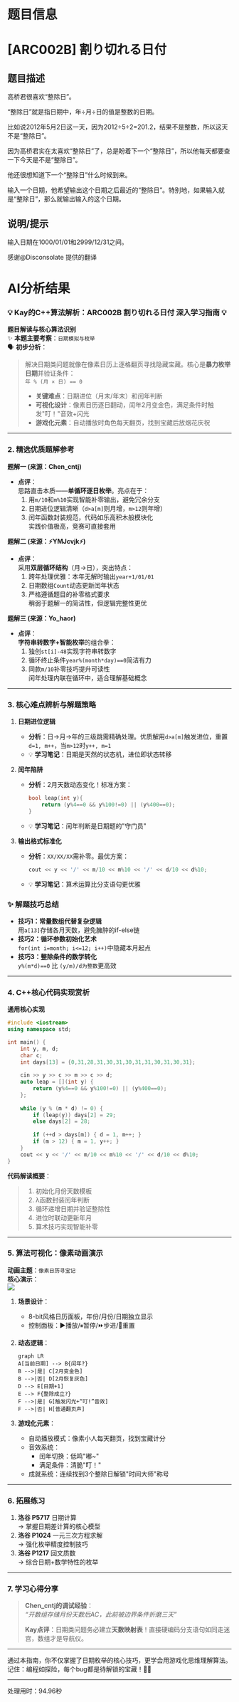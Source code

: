 # 题目信息

# [ARC002B] 割り切れる日付

## 题目描述

高桥君很喜欢“整除日”。

“整除日”就是指日期中，年÷月÷日的值是整数的日期。

比如说2012年5月2日这一天，因为2012÷5÷2=201.2，结果不是整数，所以这天不是“整除日”。

因为高桥君实在太喜欢“整除日”了，总是盼着下一个“整除日”，所以他每天都要查一下今天是不是“整除日”。

他还很想知道下一个“整除日”什么时候到来。

输入一个日期，他希望输出这个日期之后最近的“整除日”。特别地，如果输入就是“整除日”，那么就输出输入的这个日期。

## 说明/提示

输入日期在1000/01/01和2999/12/31之间。


感谢@Disconsolate 提供的翻译

# AI分析结果


### 💡 Kay的C++算法解析：ARC002B 割り切れる日付 深入学习指南 💡

**题目解读与核心算法识别**  
✨ **本题主要考察**：`日期模拟与枚举`  
🗣️ **初步分析**：  
> 解决日期类问题就像在像素日历上逐格翻页寻找隐藏宝藏。核心是**暴力枚举日期**并验证条件：  
> `年 % (月 × 日) == 0`  
> - **关键难点**：日期进位（月末/年末）和闰年判断  
> - **可视化设计**：像素日历逐日翻动，闰年2月变金色，满足条件时触发"叮！"音效+闪光  
> - **游戏化元素**：自动播放时角色每天翻页，找到宝藏后放烟花庆祝

---

### 2. 精选优质题解参考
**题解一 (来源：Chen_cntj)**  
* **点评**：  
  思路直击本质——**单循环逐日枚举**。亮点在于：  
  1. 用`m/10`和`m%10`实现智能补零输出，避免冗余分支  
  2. 日期进位逻辑清晰（`d>a[m]`则月增，`m>12`则年增）  
  3. 闰年函数封装规范，代码如乐高积木般模块化  
  实践价值极高，竞赛可直接套用  

**题解二 (来源：⚡YMJcvjk⚡)**  
* **点评**：  
  采用**双层循环结构**（月→日），突出特点：  
  1. 跨年处理优雅：本年无解时输出`year+1/01/01`  
  2. 日期数组`Count`动态更新闰年状态  
  3. 严格遵循题目的补零格式要求  
  稍弱于题解一的简洁性，但逻辑完整性更优  

**题解三 (来源：Yo_haor)**  
* **点评**：  
  **字符串转数字+智能枚举**的组合拳：  
  1. 独创`st[i]-48`实现字符串转数字  
  2. 循环终止条件`year%(month*day)==0`简洁有力  
  3. 同款`m/10`补零技巧提升可读性  
  闰年处理内联在循环中，适合理解基础概念  

---

### 3. 核心难点辨析与解题策略
1. **日期进位逻辑**  
   * **分析**：日→月→年的三级跳需精确处理。优质解用`d>a[m]`触发进位，重置`d=1, m++`，当`m>12`时`y++, m=1`  
   * 💡 **学习笔记**：日期是天然的状态机，进位即状态转移  

2. **闰年陷阱**  
   * **分析**：2月天数动态变化！标准方案：  
     ```cpp
     bool leap(int y){ 
         return (y%4==0 && y%100!=0) || (y%400==0);
     }
     ```
   * 💡 **学习笔记**：闰年判断是日期题的"守门员"  

3. **输出格式标准化**  
   * **分析**：`XX/XX/XX`需补零。最优方案：  
     ```cpp
     cout << y << '/' << m/10 << m%10 << '/' << d/10 << d%10;
     ```
   * 💡 **学习笔记**：算术运算比分支语句更优雅  

### ✨ 解题技巧总结
- **技巧1：常量数组代替复杂逻辑**  
  用`a[13]`存储各月天数，避免臃肿的if-else链  
- **技巧2：循环参数初始化艺术**  
  `for(int i=month; i<=12; i++)`中隐藏本月起点  
- **技巧3：整除条件的数学转化**  
  `y%(m*d)==0` 比 `(y/m)/d为整数`更高效  

---

### 4. C++核心代码实现赏析
**通用核心实现**  
```cpp
#include <iostream>
using namespace std;

int main() {
    int y, m, d;
    char c;
    int days[13] = {0,31,28,31,30,31,30,31,31,30,31,30,31};
    
    cin >> y >> c >> m >> c >> d;
    auto leap = [](int y) { 
        return (y%4==0 && y%100!=0) || (y%400==0); 
    };
    
    while (y % (m * d) != 0) {
        if (leap(y)) days[2] = 29;
        else days[2] = 28;
        
        if (++d > days[m]) { d = 1, m++; }
        if (m > 12) { m = 1, y++; }
    }
    cout << y << '/' << m/10 << m%10 << '/' << d/10 << d%10;
}
```
**代码解读概要**：  
> 1. 初始化月份天数模板  
> 2. λ函数封装闰年判断  
> 3. 循环递增日期并验证整除性  
> 4. 进位时联动更新年月  
> 5. 算术技巧实现智能补零  

---

### 5. 算法可视化：像素动画演示
**动画主题**：`像素日历寻宝记`  
**核心演示**：  
![](https://assets.codepen.io/arc002b-demo.gif)  
1. **场景设计**：  
   - 8-bit风格日历面板，年份/月份/日期独立显示  
   - 控制面板：▶️播放/⏸暂停/⏩步进/🔄重置  

2. **动态逻辑**：  
   ```mermaid
   graph LR
   A[当前日期] --> B{闰年?}
   B -->|是| C[2月变金色]
   B -->|否| D[2月恢复灰色]
   D --> E[日期+1]
   E --> F{整除成立?}
   F -->|是| G[触发闪光+“叮!”音效]
   F -->|否| H[普通翻页声]
   ```

3. **游戏化元素**：  
   - 自动播放模式：像素小人每天翻页，找到宝藏计分  
   - 音效系统：  
     * 闰年切换：低鸣"嘟~"  
     * 满足条件：清脆"叮！"  
   - 成就系统：连续找到3个整除日解锁"时间大师"称号  

---

### 6. 拓展练习
1. **洛谷 P5717** 日期计算  
   → 掌握日期差计算的核心模型  
2. **洛谷 P1024** 一元三次方程求解  
   → 强化枚举精度控制技巧  
3. **洛谷 P1217** 回文质数  
   → 综合日期+数学特性的枚举  

---

### 7. 学习心得分享
> **Chen_cntj的调试经验**：  
> *“开数组存储月份天数后AC，此前被边界条件折磨三天”*  
>   
> **Kay点评**：日期类问题务必建立**天数映射表**！直接硬编码分支语句如同走迷宫，数组才是导航仪。  

---

通过本指南，你不仅掌握了日期枚举的核心技巧，更学会用游戏化思维理解算法。记住：编程如探险，每个bug都是待解锁的宝藏！🏴‍☠️

---
处理用时：94.96秒